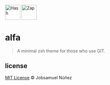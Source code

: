<img src="https://raw.githubusercontent.com/Ranks/emojione/master/assets/png_512x512/0023-20e3.png" alt="Hash" width="50" height="50"/> <img src="https://raw.githubusercontent.com/Ranks/emojione/master/assets/png_512x512/26a1.png" alt="Zap" width="50" height="50"/>

# alfa
> A minimal zsh theme for those who use GIT.

## license
[MIT License](http://opensource.org/licenses/MIT) :copyright: Jobsamuel Núñez
